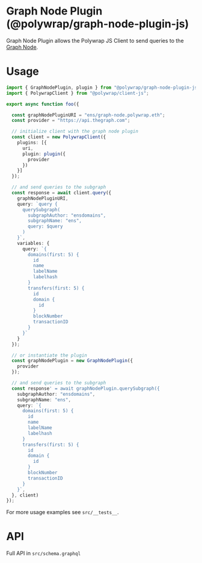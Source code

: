 # Graph Node Plugin (@polywrap/graph-node-plugin-js)

Graph Node Plugin allows the Polywrap JS Client to send queries to the [Graph Node](https://github.com/graphprotocol/graph-node).

# Usage

``` typescript
import { GraphNodePlugin, plugin } from "@polywrap/graph-node-plugin-js";
import { PolywrapClient } from "@polywrap/client-js";

export async function foo({

  const graphNodePluginURI = "ens/graph-node.polywrap.eth";
  const provider = "https://api.thegraph.com";

  // initialize client with the graph node plugin
  const client = new PolywrapClient({
    plugins: [{
      uri,
      plugin: plugin({
        provider
      })
    }]
  });

  // and send queries to the subgraph
  const response = await client.query({
    graphNodePluginURI,
    query: `query {
      querySubgraph(
        subgraphAuthor: "ensdomains",
        subgraphName: "ens",
        query: $query
      )
    }`,
    variables: {
      query: `{
        domains(first: 5) {
          id
          name
          labelName
          labelhash
        }
        transfers(first: 5) {
          id
          domain {
            id
          }
          blockNumber
          transactionID
        }
      }`
    }
  });

  // or instantiate the plugin
  const graphNodePlugin = new GraphNodePlugin({
    provider
  });

  // and send queries to the subgraph
  const response' = await graphNodePlugin.querySubgraph({
    subgraphAuthor: "ensdomains",
    subgraphName: "ens",
    query: `{
      domains(first: 5) {
        id
        name
        labelName
        labelhash
      }
      transfers(first: 5) {
        id
        domain {
          id
        }
        blockNumber
        transactionID
      }
    }`,
  }, client)
});
```
For more usage examples see `src/__tests__`.

# API

Full API in `src/schema.graphql`
